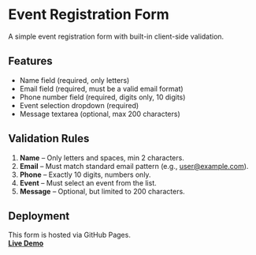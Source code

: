 # Event Registration Form

A simple event registration form with built-in client-side validation.

## Features
- Name field (required, only letters)
- Email field (required, must be a valid email format)
- Phone number field (required, digits only, 10 digits)
- Event selection dropdown (required)
- Message textarea (optional, max 200 characters)

## Validation Rules
1. **Name** – Only letters and spaces, min 2 characters.
2. **Email** – Must match standard email pattern (e.g., user@example.com).
3. **Phone** – Exactly 10 digits, numbers only.
4. **Event** – Must select an event from the list.
5. **Message** – Optional, but limited to 200 characters.

## Deployment
This form is hosted via GitHub Pages.  
[**Live Demo**](https://yourusername.github.io/project-name/)
